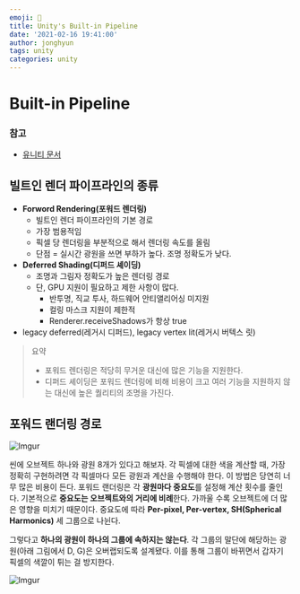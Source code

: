 ```yaml
---
emoji: 📸
title: Unity's Built-in Pipeline
date: '2021-02-16 19:41:00'
author: jonghyun
tags: unity
categories: unity
---
```




# Built-in Pipeline

### 참고

-   [유니티 문서](https://docs.unity3d.com/kr/current/Manual/RenderTech-ForwardRendering.html)

## 빌트인 렌더 파이프라인의 종류

-   **Forword Rendering(포워드 렌더링)**
    -   빌트인 렌더 파이프라인의 기본 경로
    -   가장 범용적임
    -   픽셀 당 렌더링을 부분적으로 해서 렌더링 속도를 올림
    -   단점 = 실시간 광원을 쓰면 부하가 높다. 조명 정확도가 낮다.
-   **Deferred Shading(디퍼드 셰이딩)**
    -   조명과 그림자 정확도가 높은 렌더링 경로
    -   단, GPU 지원이 필요하고 제한 사항이 많다.
        -   반투명, 직교 투사, 하드웨어 안티앨리어싱 미지원
        -   컬링 마스크 지원이 제한적
        -   Renderer.receiveShadows가 항상 true
-   legacy deferred(레거시 디퍼드), legacy vertex lit(레거시 버텍스 릿)

> 요약
>
> -   포워드 렌더링은 적당히 무거운 대신에 많은 기능을 지원한다.
> -   디퍼드 셰이딩은 포워드 렌더링에 비해 비용이 크고 여러 기능을 지원하지 않는 대신에 높은 퀄리티의 조명을 가진다.

## 포워드 랜더링 경로

![Imgur](https://i.imgur.com/fUWpIFcm.png)

씬에 오브젝트 하나와 광원 8개가 있다고 해보자. 각 픽셀에 대한 색을 계산할 때, 가장 정확히 구현하려면 각 픽셀마다 모든 광원과 계산을 수행해야 한다. 이 방법은 당연히 너무 많은 비용이 든다. 포워드 랜더링은 각 **광원마다 중요도**를 설정해 계산 횟수를 줄인다. 기본적으로 **중요도는 오브젝트와의 거리에 비례**한다. 가까울 수록 오브젝트에 더 많은 영향을 미치기 때문이다. 중요도에 따라 **Per-pixel, Per-vertex, SH(Spherical Harmonics)** 세 그룹으로 나뉜다.

그렇다고 **하나의 광원이 하나의 그룹에 속하지는 않는다**. 각 그룹의 말단에 해당하는 광원(아래 그림에서 D, G)은 오버랩되도록 설계됐다. 이를 통해 그룹이 바뀌면서 갑자기 픽셀의 색깔이 튀는 걸 방지한다.

![Imgur](https://i.imgur.com/UpWbzBNm.png)
